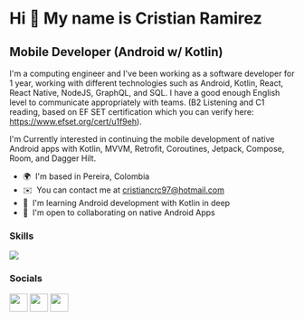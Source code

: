 Hi 👋 My name is Cristian Ramirez
=================================

Mobile Developer (Android w/ Kotlin)
---------------------------------------------------

I'm a computing engineer and I've been working as a software developer for 1 year, working with different technologies such as Android, Kotlin, React, React Native, NodeJS, GraphQL, and SQL. I have a good enough English level to communicate appropriately with teams. (B2 Listening and C1 reading, based on EF SET certification which you can verify here: https://www.efset.org/cert/u1f9eh).  
  
I'm Currently interested in continuing the mobile development of native Android apps with Kotlin, MVVM, Retrofit, Coroutines, Jetpack, Compose, Room, and Dagger Hilt.  

*   🌍  I'm based in Pereira, Colombia
*   ✉️  You can contact me at [cristiancrc97@hotmail.com](mailto:cristiancrc97@hotmail.com)
*   🧠  I'm learning Android development with Kotlin in deep
*   🤝  I'm open to collaborating on native Android Apps
### Skills
<p align="left">
  <a href="https://skillicons.dev">
    <img src="https://skillicons.dev/icons?i=androidstudio,kotlin,java,react,git,github" />
  </a>
</p>
                                
### Socials
<p align="left"> 
  <a href="https://www.github.com/CristianRamirezC" target="_blank" rel="noreferrer"><img src="https://raw.githubusercontent.com/danielcranney/readme-generator/main/public/icons/socials/github.svg" width="32" height="32" /></a> 
  <a href="http://www.instagram.com/cristiancrc97" target="_blank" rel="noreferrer"><img src="https://raw.githubusercontent.com/danielcranney/readme-generator/main/public/icons/socials/instagram.svg" width="32" height="32" /></a> 
  <a href="https://www.linkedin.com/in/cristiancamiloramirezcastellanos" target="_blank" rel="noreferrer"><img src="https://raw.githubusercontent.com/danielcranney/readme-generator/main/public/icons/socials/linkedin.svg" width="32" height="32" />
  </a>
</p>
